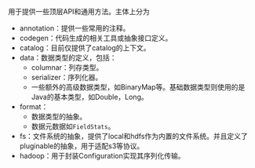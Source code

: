 用于提供一些顶层API和通用方法。主体上分为
- annotation：提供一些常用的注释。
- codegen：代码生成的相关工具或抽象接口定义。
- catalog：目前仅提供了catalog的上下文。
- data：数据类型的定义，包括：
	- columnar：列存类型。
	- serializer：序列化器。
	- 一些额外的高级数据类型，如BinaryMap等。基础数据类型则使用的是Java的基本类型，如Double，Long。
- format：
	- 数据类型的抽象。
	- 数据元数据如`FieldStats`。
- fs：文件系统的抽象，提供了local和hdfs作为内置的文件系统。并且定义了pluginable的抽象，用于适配s3等协议。
- hadoop：用于封装Configuration实现其序列化传输。